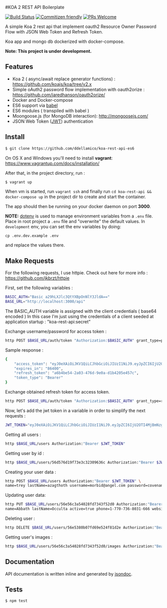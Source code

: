 #KOA 2 REST API Boilerplate

[![Build Status](https://travis-ci.org/ddellamico/koa-rest-api-es6.svg?branch=master)](https://travis-ci.org/ddellamico/koa-rest-api-es6) [![Commitizen friendly](https://img.shields.io/badge/commitizen-friendly-brightgreen.svg?style=flat-square)](http://commitizen.github.io/cz-cli/) [![PRs Welcome](https://img.shields.io/badge/PRs-welcome-brightgreen.svg?style=flat-square)](http://makeapullrequest.com)

A simple Koa 2 rest api that implement oauth2 Resource Owner Password Flow with JSON Web Token and Refresh Token.

Koa app and mongo db dockerized with docker-compose.

**Note: This project is under development.**

## Features
  * Koa 2 ( async/await replace generator functions) : <https://github.com/koajs/koa/tree/v2.x>
  * Simple oAuth2 password flow implementation with oauth2orize : <https://github.com/jaredhanson/oauth2orize/>
  * Docker and Docker-compose
  * ES6 support via [babel](https://babeljs.io)
  * ES6 modules ( transpiled with babel )
  * Moongoose.js (for MongoDB interaction): <http://mongoosejs.com/>
  * JSON Web Token ([JWT](http://jwt.io)) authentication

## Install

  ```bash
  $ git clone https://github.com/ddellamico/koa-rest-api-es6
  ```
  On OS X and Windows you'll need to install **vagrant**: <https://www.vagrantup.com/docs/installation/>

  After that, in the project directory, run :

  ```bash
  $ vagrant up
  ```
  When vm is started, run `vagrant ssh` and finally
  run `cd koa-rest-api && docker-compose up` in the project dir to create and start the container.

  The app should then be running on your docker daemon on port **3000**.

  **NOTE:** [dotenv](https://github.com/motdotla/dotenv) is used to manage environment variables from a `.env` file.
  Place in root project a `.env` file and "overwrite" the default values.
  In `development` env, you can set the env variables by doing:

  ```
  cp .env.dev.example .env
  ```

  and replace the values there.

## Make Requests
For the following requests, I use httpie. Check out here for more info : <https://github.com/jkbrzt/httpie>

First, set the following variables :

```bash
BASIC_AUTH="Basic a29hLXJlc3QtYXBpOnNlY3JldA=="
BASE_URL="http://localhost:3000/api"
```

The BASIC_AUTH variable is assigned with the client credentials ( base64 encoded )
In this case I'm just using the credentials of a client seeded at application startup : "koa-rest-api:secret"

Exchange username/password for access token :

```bash
http POST $BASE_URL/auth/token "Authorization:$BASIC_AUTH" grant_type=password username=damien.dellamico@gmail.com password=test

```

Sample response :

```bash
{
    "access_token": "eyJ0eXAiOiJKV1QiLCJhbGciOiJIUzI1NiJ9.eyJpZCI6IjU2OTI4MjBmNzgyMmU3OTMyMmQ2NzFlMSIsInVzZXJuYW1lIjoiZGFtaWVuLmRlbGxhbWljb0BnbWFpbC5jb20iLCJpYXQiOjE0NTc4ODIxNTIsImV4cCI6MTQ1Nzk2ODU1Mn0.LWukMiUOl658AzULZsfYoITyPndUHnjp7JtU1aToQSw",
    "expires_in": "86400",
    "refresh_token": "a6b4be54-2a03-476d-9e0a-d1b4205e457c",
    "token_type": "Bearer"
}


```

Exchange obtained refresh token for access token.

```bash
http POST $BASE_URL/auth/token "Authorization:$BASIC_AUTH" grant_type=refresh_token refresh_token=a6b4be54-2a03-476d-9e0a-d1b4205e457c

```

Now, let's add the jwt token in a variable in order to simplify the next requests :

```bash
JWT_TOKEN="eyJ0eXAiOiJKV1QiLCJhbGciOiJIUzI1NiJ9.eyJpZCI6IjU2OTI4MjBmNzgyMmU3OTMyMmQ2NzFlMSIsInVzZXJuYW1lIjoiZGFtaWVuLmRlbGxhbWljb0BnbWFpbC5jb20iLCJpYXQiOjE0NTc4ODIxNTIsImV4cCI6MTQ1Nzk2ODU1Mn0.LWukMiUOl658AzULZsfYoITyPndUHnjp7JtU1aToQSw"
```

Getting all users :
```bash
http $BASE_URL/users Authorization:"Bearer $JWT_TOKEN"
```
Getting user by id :
```bash
http $BASE_URL/users/56d576d19f73e3c32309636c Authorization:"Bearer $JWT_TOKEN"
```
Creating your user data :
```bash
http POST $BASE_URL/users Authorization:"Bearer $JWT_TOKEN" \
name=trey lastName=azagthoth username=morbid@angel.com password=covenant
```
Updating user data:
```bash
http PUT $BASE_URL/users/56e56c3a54028fd7343f52d0 Authorization:"Bearer $JWT_TOKEN" \
name=Abbath lastName=Occulta active=true phone=1-770-736-8031-666 website=http://www.immortalofficial.com
```
Deleting user :
```bash
http DELETE $BASE_URL/users/56e5380b07fd69e524f81d2e Authorization:"Bearer $JWT_TOKEN"
```
Getting user's images :
```bash
http $BASE_URL/users/56e56c3a54028fd7343f52d0/images Authorization:"Bearer $JWT_TOKEN"
```

## Documentation

API documentation is written inline and generated by [jsondoc](http://apidocjs.com/).

## Tests

```sh
$ npm test
```
